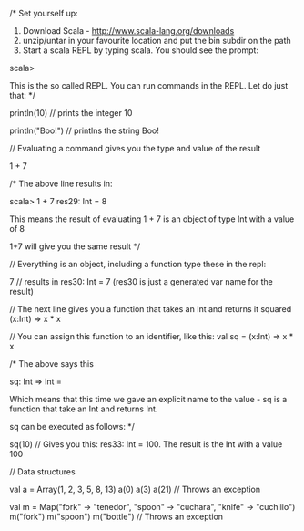 /*
  Set yourself up:

  1) Download Scala - http://www.scala-lang.org/downloads
  2) unzip/untar in your favourite location and put the bin subdir on the path
  3) Start a scala REPL by typing scala. You should see the prompt:

  scala>

  This is the so called REPL. You can run commands in the REPL. Let do just that:
*/

println(10) // prints the integer 10

println("Boo!") // printlns the string Boo!


// Evaluating a command gives you the type and value of the result

1 + 7

/* The above line results in:

  scala> 1 + 7
  res29: Int = 8

  This means the result of evaluating 1 + 7 is an object of type Int with a value of 8

  1+7 will give you the same result
*/


// Everything is an object, including a function type these in the repl:

7 // results in res30: Int = 7 (res30 is just a generated var name for the result)

// The next line gives you a function that takes an Int and returns it squared
(x:Int) => x * x    

// You can assign this function to an identifier, like this:
val sq = (x:Int) => x * x

/* The above says this
   
   sq: Int => Int = <function1>	

   Which means that this time we gave an explicit name to the value - sq is a function that take an Int and returns Int.

   sq can be executed as follows:
*/

sq(10)   // Gives you this: res33: Int = 100. The result is the Int with a value 100



// Data structures

val a = Array(1, 2, 3, 5, 8, 13)
a(0)
a(3)
a(21)    // Throws an exception

val m = Map("fork" -> "tenedor", "spoon" -> "cuchara", "knife" -> "cuchillo")
m("fork")
m("spoon")
m("bottle")       // Throws an exception